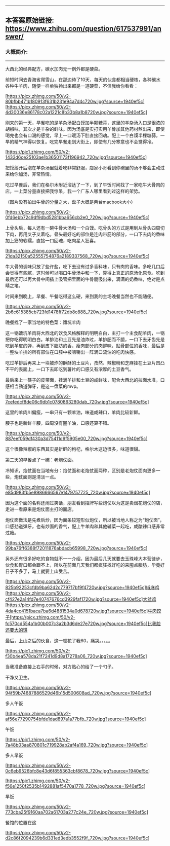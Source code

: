 ----------------------------------------
## 本答案原始链接: https://www.zhihu.com/question/617537991/answer/
### 大概简介: 
----------------------------------------
大西北的经典配方，碳水加肉无一例外都是硬菜。

前短时间去青海省爬雪山，在那边待了10天，每天的伙食都相当硬核，各种碳水各种牛羊肉，随便一样单独拎出来都是一道硬菜，不信我给你看看：

[https://picx.zhimg.com/50/v2-80bfbb471b180913f631b231e94a7d4c720w.jpg?source=1940ef5c][https://picx.zhimg.com/50/v2-4d30036e86178c02a1221c8b33b8a1b8720w.jpg?source=1940ef5c]

刚来的第一天，早餐吃的是羊杂汤配白馍加半颗糖蒜，这里的羊杂汤入口是很浓的胡椒味，其次才是羊杂的鲜味。因为汤底是实打实用羊骨加其他药材熬出来，即使喝完也会有口渴的感觉，早上一口暖汤下肚直接回魂。配上一个白馍半棵糖蒜，一早的精气神得以恢复。吃完早餐走到大街上，即使有几分寒意也不会觉得冷。

[https://pic1.zhimg.com/50/v2-1433d6ce25103ae1b36501173f196942_720w.jpg?source=1940ef5c]

把馍掰开后泡在羊杂汤里就着吃非常舒服，店家小哥看到你碗里的汤不够会主动过来给你加汤，非常热情。

吃过早餐后，我们在格尔木附近溜达了一下，到了午饭时间找了一家吃牛大骨肉的店，一上菜分量直接把我惊呆，我一个广东人哪里看到过这样的架势。

（图片没有拍出牛骨的分量之大，盘子大概是两台macbook大小）

[https://picx.zhimg.com/50/v2-0fd6ebb72c9df9dbd5281bba656cb2e0_720w.jpg?source=1940ef5c]

上骨头后，每人还有一碗牛骨大汤和一个白馍。吃骨头的方式是用到从骨头四周切下肉，再用叉子叉着吃。骨头最好吃的部位是连肉带筋的部分，一口下去肉的香味加上筋的软糯，直接一口回魂，吃肉星人狂喜。

[https://picx.zhimg.com/50/v2-21da32150a52555754876a2189337568_720w.jpg?source=1940ef5c]

牛大骨的调味只放了些许盐，吃下去没有过多香料味，只有肉的香味。多吃几口后会觉得有些腻，这时候可以喝口牛骨汤中和一下，算得上真正的原汤化原食。吃到最后还可以再大骨中间插上吸管把里面的牛骨髓吸出来，满满的奶香味，绝对是点睛之笔。

时间来到晚上，早餐、午餐吃得这么硬，来到我的主场晚餐当然也不能随便。

[https://picx.zhimg.com/50/v2-2b6c615385cb723fd1478ff72db8c888_720w.jpg?source=1940ef5c]

晚餐找了一家当地的特色菜：馕坑羊肉

这一锅馕坑羊肉将大西北的饮食风格解释的明明白白，主打一个主食配羊肉，一锅把你吃得明明白白。羊排油和土豆先是油炸过，羊排肥而不膻，一口下去牙齿先是吃到羊皮的弹，再到皮下脂肪的香，瘦肉部分的肉鲜味，贴骨部位的香味，最后是一整块羊排的所有部位在口腔中被咀嚼出一阵满口流油的吃肉快感。

吃过羊排后再来上一块被炸的酥酥的土豆片，孜然、辣椒粉和芝麻挂在土豆片凹凸不平的表面上，一口下去即吃到薯片的口感又有浓厚的土豆香气。

最后来上一筷子的皮带面，挂满羊排和土豆的咸鲜味，配合大西北的拉面水准，口感相当劲道弹牙，是这一盘菜的mvp。

[https://picx.zhimg.com/50/v2-7cefedcf8de06c9db1c0780863280dab_720w.jpg?source=1940ef5c]

这里的羊肉川偏瘦，一串只有一颗羊油，味道咸辣口，羊肉比较新鲜。

腰子也是新鲜羊腰，四周没有圈羊油，口感还算不错。

[https://pica.zhimg.com/50/v2-887eef059df430a3d75411d9f5905e00_720w.jpg?source=1940ef5c]

这个很像辣椒的东西其实是新鲜的枸杞，格尔木这边很多，味道很甜。

第二天的早餐点了一碗：老炮仗面。

冷知识，炮仗面在当地有分：炮仗面和老炮仗面两种，区别是老炮仗面肉更多一些，炮仗面则是清淡一点。

[https://picx.zhimg.com/50/v2-e85d983fb5e8986666567e1479757725_720w.jpg?source=1940ef5c]

因为这个面的名称还闹过笑话，朋友看到招牌写些炮仗以为这是卖烟花炮仗的店，走进一看原来是炮仗面主打的面店。

炮仗面做法是先煮后炒，因为面条较短形似炮仗，所以被当地人称之为“炮仗面”，口感劲道弹牙，也有炒面的香气，配上牛羊肉和其他辅菜一起吃，咸酸辣口感非常过瘾。

[https://picx.zhimg.com/50/v2-99ba76ff6388f72011876abdacb65998_720w.jpg?source=1940ef5c]

另外还有很多好吃的食物就不一一介绍，因为最后几天就要去玉珠峰大本营徒步，伙食和胃口都会跟不上，所以在前面几天我们都疯狂找好吃的来囤点脂肪，毕竟好日子不多了，马上就要上山受苦。

[https://picx.zhimg.com/50/v2-825b92253cfdb9ba62d2c779717bf9f4720w.jpg?source=1940ef5c]椒麻鸡[https://picx.zhimg.com/50/v2-cf427e2a14fd7e40747676cd3929faf1720w.jpg?source=1940ef5c]大盆鸡[https://picx.zhimg.com/50/v2-4da4cc4151baca7ba6d4881534a0d678720w.jpg?source=1940ef5c]牛肉饺子[https://picx.zhimg.com/50/v2-fc570cd554a1b00b007c3a2b3d6de27e720w.jpg?source=1940ef5c]比我脸还要大的饼

最后，上山之后的伙食，这一顿花了我60，痛哭。。。。。

[https://pic1.zhimg.com/50/v2-f30b4ea578da21f7241d9d8a17278a06_720w.jpg?source=1940ef5c]



当我准备直接上右手的时候，对方贴心的给了一个勺子。

干净又卫生。

[https://picx.zhimg.com/50/v2-94f59b74687886529d46b15d500608ad_720w.jpg?source=1940ef5c]

多人午饭

[https://picx.zhimg.com/50/v2-af56e77290754bfde1dad897a1a77bfb_720w.jpg?source=1940ef5c]

午饭

[https://pic1.zhimg.com/50/v2-7a48b03aa870801c719928ab2af4a169_720w.jpg?source=1940ef5c]

多人早饭

[https://picx.zhimg.com/50/v2-0c6eb9526bfc8e43d6f855363cbf8678_720w.jpg?source=1940ef5c]




[https://pic1.zhimg.com/50/v2-f56e1250f2535b1492881af5470a1778_720w.jpg?source=1940ef5c]

早饭

[https://picx.zhimg.com/50/v2-773cba25f9160aa702a61703a277c24e_720w.jpg?source=1940ef5c]

餐馆的位置在这

[https://picx.zhimg.com/50/v2-d2c86f2094239b6d331ed3edb3552f9f_720w.jpg?source=1940ef5c]


